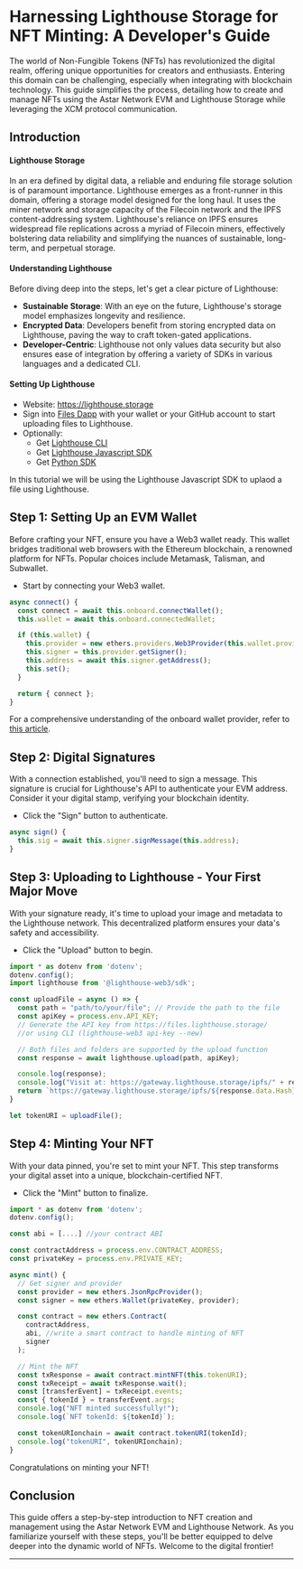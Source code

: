 # Harnessing Lighthouse Storage for NFT Minting: A Developer's Guide

The world of Non-Fungible Tokens (NFTs) has revolutionized the digital realm, offering unique opportunities for creators and enthusiasts. Entering this domain can be challenging, especially when integrating with blockchain technology. This guide simplifies the process, detailing how to create and manage NFTs using the Astar Network EVM and Lighthouse Storage while leveraging the XCM protocol communication.   

## Introduction
#### Lighthouse Storage
In an era defined by digital data, a reliable and enduring file storage solution is of paramount importance. Lighthouse emerges as a front-runner in this domain, offering a storage model designed for the long haul. It uses the miner network and storage capacity of the Filecoin network and the IPFS content-addressing system. Lighthouse's reliance on IPFS ensures widespread file replications across a myriad of Filecoin miners, effectively bolstering data reliability and simplifying the nuances of sustainable, long-term, and perpetual storage.

#### Understanding Lighthouse
Before diving deep into the steps, let's get a clear picture of Lighthouse:

* **Sustainable Storage**: With an eye on the future, Lighthouse's storage model emphasizes longevity and resilience.
* **Encrypted Data**: Developers benefit from storing encrypted data on Lighthouse, paving the way to craft token-gated applications.
* **Developer-Centric**: Lighthouse not only values data security but also ensures ease of integration by offering a variety of SDKs in various languages and a dedicated CLI.

#### Setting Up Lighthouse
* Website: https://lighthouse.storage
* Sign into [Files Dapp](https://files.lighthouse.storage/) with your wallet or your GitHub account to start uploading files to Lighthouse.
* Optionally:
  * Get [Lighthouse CLI](https://lighthouse-1.gitbook.io/lighthouse-1/cli-tool/overview)
  * Get [Lighthouse Javascript SDK](https://lighthouse-1.gitbook.io/lighthouse-1/lighthouse-sdk/overview)
  * Get [Python SDK](https://pypi.org/project/lighthouseweb3/)

In this tutorial we will be using the Lighthouse Javascript SDK to uplaod a file using Lighthouse.



## Step 1: Setting Up an EVM Wallet
Before crafting your NFT, ensure you have a Web3 wallet ready. This wallet bridges traditional web browsers with the Ethereum blockchain, a renowned platform for NFTs. Popular choices include Metamask, Talisman, and Subwallet.
- Start by connecting your Web3 wallet.

```javascript
async connect() {
  const connect = await this.onboard.connectWallet();
  this.wallet = await this.onboard.connectedWallet;

  if (this.wallet) {
    this.provider = new ethers.providers.Web3Provider(this.wallet.provider);
    this.signer = this.provider.getSigner();
    this.address = await this.signer.getAddress();
    this.set();
  }

  return { connect };
}
```

For a comprehensive understanding of the onboard wallet provider, refer to [this article](https://astar.network/blog/one-small-piece-of-code-one-giant-leap-for-web3-37760/).

## Step 2: Digital Signatures
With a connection established, you'll need to sign a message. This signature is crucial for Lighthouse's API to authenticate your EVM address. Consider it your digital stamp, verifying your blockchain identity.
- Click the "Sign" button to authenticate.

```javascript
async sign() {
  this.sig = await this.signer.signMessage(this.address);
}
```

## Step 3: Uploading to Lighthouse - Your First Major Move
With your signature ready, it's time to upload your image and metadata to the Lighthouse network. This decentralized platform ensures your data's safety and accessibility.
- Click the "Upload" button to begin.

```javascript
import * as dotenv from 'dotenv';
dotenv.config();
import lighthouse from '@lighthouse-web3/sdk';

const uploadFile = async () => {
  const path = "path/to/your/file"; // Provide the path to the file
  const apiKey = process.env.API_KEY; 
  // Generate the API key from https://files.lighthouse.storage/ 
  //or using CLI (lighthouse-web3 api-key --new)

  // Both files and folders are supported by the upload function
  const response = await lighthouse.upload(path, apiKey);

  console.log(response);
  console.log("Visit at: https://gateway.lighthouse.storage/ipfs/" + response.data.Hash);
  return `https://gateway.lighthouse.storage/ipfs/${response.data.Hash}`
}

let tokenURI = uploadFile();

```

## Step 4: Minting Your NFT
With your data pinned, you're set to mint your NFT. This step transforms your digital asset into a unique, blockchain-certified NFT.
- Click the "Mint" button to finalize.

```javascript
import * as dotenv from 'dotenv';
dotenv.config();

const abi = [....] //your contract ABI

const contractAddress = process.env.CONTRACT_ADDRESS; 
const privateKey = process.env.PRIVATE_KEY;

async mint() {
  // Get signer and provider
  const provider = new ethers.JsonRpcProvider();
  const signer = new ethers.Wallet(privateKey, provider);

  const contract = new ethers.Contract(
    contractAddress,
    abi, //write a smart contract to handle minting of NFT
    signer
  );

  // Mint the NFT
  const txResponse = await contract.mintNFT(this.tokenURI);
  const txReceipt = await txResponse.wait();
  const [transferEvent] = txReceipt.events;
  const { tokenId } = transferEvent.args;
  console.log("NFT minted successfully!");
  console.log(`NFT tokenId: ${tokenId}`);

  const tokenURIonchain = await contract.tokenURI(tokenId);
  console.log("tokenURI", tokenURIonchain);
}
```

Congratulations on minting your NFT! 

## Conclusion
This guide offers a step-by-step introduction to NFT creation and management using the Astar Network EVM and Lighthouse Network. As you familiarize yourself with these steps, you'll be better equipped to delve deeper into the dynamic world of NFTs. Welcome to the digital frontier!

---